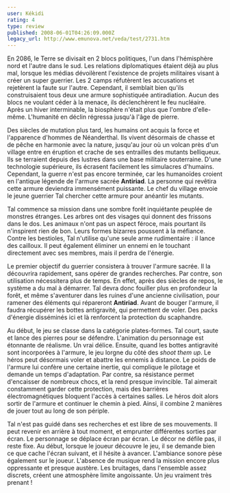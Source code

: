 ```yaml
---
user: Kékidi
rating: 4
type: review
published: 2008-06-01T04:26:09.000Z
legacy_url: http://www.emunova.net/veda/test/2731.htm
---
```

En 2086, le Terre se divisait en 2 blocs politiques, l'un dans l'hémisphère nord et l'autre dans le sud. Les relations diplomatiques étaient déjà au plus mal, lorsque les médias dévoilèrent l'existence de projets militaires visant à créer un super guerrier. Les 2 camps réfutèrent les accusations et rejetèrent la faute sur l'autre. Cependant, il semblait bien qu'ils construisaient tous deux une armure sophistiquée antiradiation. Aucun des blocs ne voulant céder à la menace, ils déclenchèrent le feu nucléaire. Après un hiver interminable, la biosphère n'était plus que l'ombre d'elle-même. L'humanité en déclin régressa jusqu'à l'âge de pierre.  

  

Des siècles de mutation plus tard, les humains ont acquis la force et l'apparence d'hommes de Néanderthal. Ils vivent désormais de chasse et de pêche en harmonie avec la nature, jusqu'au jour où un volcan près d'un village entre en éruption et crache de ses entrailles des mutants belliqueux. Ils se terraient depuis des lustres dans une base militaire souterraine. D'une technologie supérieure, ils écrasent facilement les simulacres d'humains. Cependant, la guerre n'est pas encore terminée, car les humanoïdes croient en l'antique légende de l'armure sacrée **Antiriad**. La personne qui revêtira cette armure deviendra immensément puissante. Le chef du village envoie le jeune guerrier Tal chercher cette armure pour anéantir les mutants.  

  

Tal commence sa mission dans une sombre forêt inquiétante peuplée de monstres étranges. Les arbres ont des visages qui donnent des frissons dans le dos. Les animaux n'ont pas un aspect féroce, mais pourtant ils n'inspirent rien de bon. Leurs formes bizarres poussent à la méfiance. Contre les bestioles, Tal n'utilise qu'une seule arme rudimentaire : il lance des cailloux. Il peut également éliminer un ennemi en le touchant directement avec ses membres, mais il perdra de l'énergie.  

  

Le premier objectif du guerrier consistera à trouver l'armure sacrée. Il la découvrira rapidement, sans opérer de grandes recherches. Par contre, son utilisation nécessitera plus de temps. En effet, après des siècles de repos, le système a du mal à démarrer. Tal devra donc fouiller plus en profondeur la forêt, et même s'aventurer dans les ruines d'une ancienne civilisation, pour ramener des éléments qui répareront **Antiriad**. Avant de bouger l'armure, il faudra récupérer les bottes antigravité, qui permettent de voler. Des packs d'énergie disséminés ici et là renforcent la protection du scaphandre.  

  

Au début, le jeu se classe dans la catégorie plates-formes. Tal court, saute et lance des pierres pour se défendre. L'animation du personnage est étonnante de réalisme. Un vrai délice. Ensuite, quand les bottes antigravité sont incorporées à l'armure, le jeu lorgne du côté des _shoot them up_. Le héros peut désormais voler et abattre les ennemis à distance. Le poids de l'armure lui confère une certaine inertie, qui complique le pilotage et demande un temps d'adaptation. Par contre, sa résistance permet d'encaisser de nombreux chocs, et la rend presque invincible. Tal aimerait constamment garder cette protection, mais des barrières électromagnétiques bloquent l'accès à certaines salles. Le héros doit alors sortir de l'armure et continuer le chemin à pied. Ainsi, il combine 2 manières de jouer tout au long de son périple.  

  

Tal n'est pas guidé dans ses recherches et est libre de ses mouvements. Il peut revenir en arrière à tout moment, et emprunter différentes sorties par écran. Le personnage se déplace écran par écran. Le décor ne défile pas, il reste fixe. Au début, lorsque le joueur découvre le jeu, il se demande bien ce que cache l'écran suivant, et il hésite à avancer. L'ambiance sonore pèse également sur le joueur. L'absence de musique rend la mission encore plus oppressante et presque austère. Les bruitages, dans l'ensemble assez discrets, créent une atmosphère limite angoissante. Un jeu vraiment très prenant !